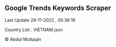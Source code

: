 

## Google Trends Keywords Scraper 
 
Last Update 29-11-2022 , 05:36:16

Country List :
VIETNAM.json



© Abdul Muttaqin 
